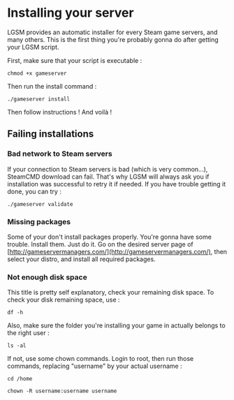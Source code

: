 # Installing your server

LGSM provides an automatic installer for every Steam game servers, and many others. This is the first thing you're probably gonna do after getting your LGSM script.

First, make sure that your script is executable : 

`chmod +x gameserver`

Then run the install command :

`./gameserver install`

Then follow instructions !
And voilà !


## Failing installations

### Bad network to Steam servers

If your connection to Steam servers is bad (which is very common...), SteamCMD download can fail. That's why LGSM will always ask you if installation was successful to retry it if needed. If you have trouble getting it done, you can try :  

`./gameserver validate`

### Missing packages

Some of your don't install packages properly. You're gonna have some trouble. Install them. Just do it.
Go on the desired server page of [http://gameservermanagers.com/](http://gameservermanagers.com/), then select your distro, and install all required packages.

### Not enough disk space
This title is pretty self explanatory, check your remaining disk space.
To check your disk remaining space, use : 

`df -h`

Also, make sure the folder you're installing your game in actually belongs to the right user : 

`ls -al`

If not, use some chown commands. Login to root, then run those commands, replacing "username" by your actual username : 

`cd /home`

`chown -R username:username username`